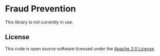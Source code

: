 # Fraud Prevention

This library is not currently in use.

## License

This code is open source software licensed under the [Apache 2.0 License]("http://www.apache.org/licenses/LICENSE-2.0.html").
